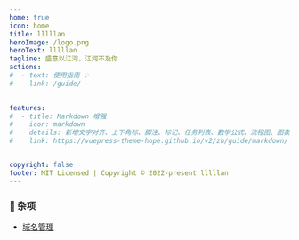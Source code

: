 ```yaml
---
home: true
icon: home
title: lllllan
heroImage: /logo.png
heroText: lllllan
tagline: 盛意以江河，江河不及你
actions:
#  - text: 使用指南 💡
#    link: /guide/
 

features:
#  - title: Markdown 增强
#    icon: markdown
#    details: 新增文字对齐、上下角标、脚注、标记、任务列表、数学公式、流程图、图表与幻灯片支持
#    link: https://vuepress-theme-hope.github.io/v2/zh/guide/markdown/


copyright: false
footer: MIT Licensed | Copyright © 2022-present lllllan
---
```






###  :convenience_store: 杂项

- [域名管理](grocery/domain-name-manage/)


